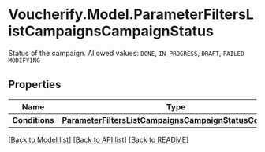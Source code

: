 # Voucherify.Model.ParameterFiltersListCampaignsCampaignStatus
Status of the campaign. Allowed values: `DONE`, `IN_PROGRESS`, `DRAFT`, `FAILED` `MODIFYING`

## Properties

Name | Type | Description | Notes
------------ | ------------- | ------------- | -------------
**Conditions** | [**ParameterFiltersListCampaignsCampaignStatusConditions**](ParameterFiltersListCampaignsCampaignStatusConditions.md) |  | [optional] 

[[Back to Model list]](../README.md#documentation-for-models) [[Back to API list]](../README.md#documentation-for-api-endpoints) [[Back to README]](../README.md)

